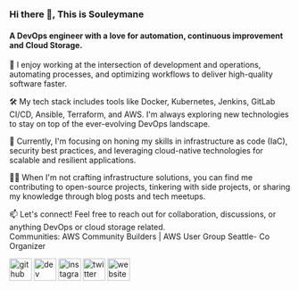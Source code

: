 ### Hi there 👋, This  is Souleymane
#### A DevOps engineer with a love for automation, continuous improvement and Cloud Storage.

🔧 I enjoy working at the intersection of development and operations, automating processes, and optimizing workflows to deliver high-quality software faster.

🛠️ My tech stack includes tools like Docker, Kubernetes, Jenkins, GitLab CI/CD, Ansible, Terraform, and AWS. I'm always exploring new technologies to stay on top of the ever-evolving DevOps landscape.

🌱 Currently, I'm focusing on honing my skills in infrastructure as code (IaC), security best practices, and leveraging cloud-native technologies for scalable and resilient applications.

👨‍💻 When I'm not crafting infrastructure solutions, you can find me contributing to open-source projects, tinkering with side projects, or sharing my knowledge through blog posts and tech meetups.

📫 Let's connect! Feel free to reach out for collaboration, discussions, or anything DevOps or cloud storage related.</br>
Communities: AWS Community Builders | AWS User Group Seattle- Co Organizer 



[<img src='https://cdn.jsdelivr.net/npm/simple-icons@3.0.1/icons/github.svg' alt='github' height='40'>](https://github.com/asksouley)  [<img src='https://cdn.jsdelivr.net/npm/simple-icons@3.0.1/icons/dev-dot-to.svg' alt='dev' height='40'>](https://dev.to/asksouley)  [<img src='https://cdn.jsdelivr.net/npm/simple-icons@3.0.1/icons/instagram.svg' alt='instagram' height='40'>](https://www.instagram.com/asksouley/)  [<img src='https://cdn.jsdelivr.net/npm/simple-icons@3.0.1/icons/twitter.svg' alt='twitter' height='40'>](https://twitter.com/asksouley)  [<img src='https://cdn.jsdelivr.net/npm/simple-icons@3.0.1/icons/icloud.svg' alt='website' height='40'>](www.asksouley.com)  

